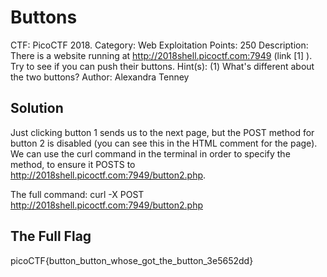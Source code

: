 # Buttons

CTF: PicoCTF 2018. 
Category: Web Exploitation
Points: 250
Description: There is a website running at http://2018shell.picoctf.com:7949 (link [1] ). 
Try to see if you can push their buttons.
Hint(s): (1) What's different about the two buttons?
Author: Alexandra Tenney

## Solution

Just clicking button 1 sends us to the next page, but the POST method for button 2 is disabled (you can see this in the HTML
comment for the page). We can use the curl command in the terminal in order to specify the method, to ensure it POSTS
to http://2018shell.picoctf.com:7949/button2.php. 

The full command: curl -X POST http://2018shell.picoctf.com:7949/button2.php  

## The Full Flag

picoCTF{button_button_whose_got_the_button_3e5652dd}